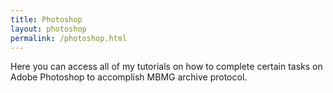 ```yaml
---
title: Photoshop
layout: photoshop
permalink: /photoshop.html
---
```


Here you can access all of my tutorials on how to complete certain tasks on Adobe Photoshop to accomplish MBMG archive protocol. 
